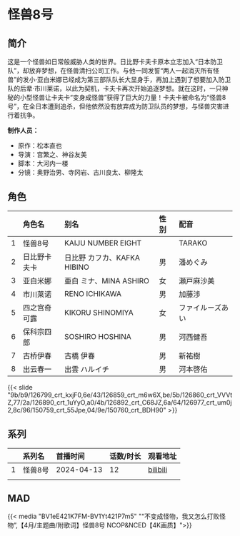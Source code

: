 # 怪兽8号


## 简介

这是一个怪兽如日常般威胁人类的世界。日比野卡夫卡原本立志加入“日本防卫队”，却放弃梦想，在怪兽清扫公司工作。与他一同发誓“两人一起消灭所有怪兽”的发小·亚白米娜已经成为第三部队队长大显身手，再加上遇到了想要加入防卫队的后辈·市川莱诺，以此为契机，卡夫卡再次开始追逐梦想。就在这时，一只神秘的小型怪兽让卡夫卡“变身成怪兽”获得了巨大的力量！卡夫卡被命名为“怪兽8号”，在全日本遭到追杀，但他依然没有放弃成为防卫队员的梦想，与怪兽灾害进行着抗争。

**制作人员：**
- 原作：松本直也
- 导演：宫繁之、神谷友美
- 脚本：大河内一楼
- 分镜：奥野治男、寺冈岩、古川良太、柳隆太

## 角色

|     |   角色名   |   别名  | 性别 |  配音  |
|:--- |:------  |:----      |:---  |:--   |
| 1 | 怪兽8号 | KAIJU NUMBER EIGHT |  | TARAKO |
| 2 | 日比野卡夫卡 | 日比野 カフカ、KAFKA HIBINO | 男 | 潘めぐみ |
| 3 | 亚白米娜 | 亜白 ミナ、MINA ASHIRO | 女 | 瀬戸麻沙美 |
| 4 | 市川莱诺 | RENO ICHIKAWA | 男 | 加藤渉 |
| 5 | 四之宫奇可露 | KIKORU SHINOMIYA | 女 | ファイルーズあい |
| 6 | 保科宗四郎 | SOSHIRO HOSHINA | 男 | 河西健吾 |
| 7 | 古桥伊春 | 古橋 伊春 | 男 | 新祐樹 |
| 8 | 出云春一 | 出雲 ハルイチ | 男 | 河本啓佑 |

{{< slide "9b/b9/126799_crt_kxjF0,6e/43/126859_crt_m6w6X,be/5b/126860_crt_VVVtZ,77/2a/126890_crt_1uYyO,a0/4b/126892_crt_C68JZ,6a/64/126977_crt_um0j2,8c/96/150759_crt_55Jpe,04/9e/150760_crt_BDH90" >}}

## 系列

|  | 系列名 | 首播时间 | 话数/时长 | 观看地址 |
| :--- | :--- | :--- | :--- | :--- |
| 1 | 怪兽8号 | 2024-04-13 | 12 | [bilibili](https://www.bilibili.com/bangumi/play/ss47556) |
|  |  |  |  |  |

<!--

## 配乐

{{< music auto="https://y.qq.com/n/yqq/album/.html" >}}


-->

## MAD

{{< media "BV1eE421K7FM-BV1Yt421P7m5" 
"“不变成怪物，我又怎么打败怪物”,【4月/主题曲/附歌词】怪兽8号 NCOP&NCED【4K画质】">}}

